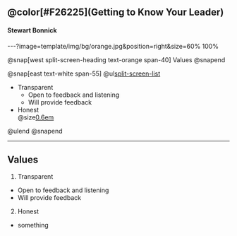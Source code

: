

## @color[#F26225](Getting to Know Your Leader)
#### Stewart Bonnick

---?image=template/img/bg/orange.jpg&position=right&size=60% 100%

@snap[west split-screen-heading text-orange span-40]
Values
@snapend

@snap[east text-white span-55]
@ul[split-screen-list](false)

- Transparent
  - Open to feedback and listening
  - Will provide feedback
- Honest</br>@size[0.6em](
  something
  )

@ulend
@snapend

---

## Values

1. Transparent
  * Open to feedback and listening
  * Will provide feedback
2. Honest
  * something